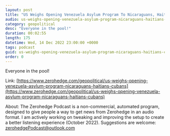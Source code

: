 ```yaml
---
layout: post
title: "US Weighs Opening Venezuela Asylum Program To Nicaraguans, Haitians, Cubans"
audio: us-weighs-opening-venezuela-asylum-program-nicaraguans-haitians-cubans-0
category: geopolitical
desc: "Everyone in the pool!"
duration: 00:02:55
length: 175
datetime: Wed, 14 Dec 2022 23:00:00 +0000
tags: podcast
guid: us-weighs-opening-venezuela-asylum-program-nicaraguans-haitians-cubans-0
order: 0
---
```

Everyone in the pool!

Link: [https://www.zerohedge.com/geopolitical/us-weighs-opening-venezuela-asylum-program-nicaraguans-haitians-cubans](https://www.zerohedge.com/geopolitical/us-weighs-opening-venezuela-asylum-program-nicaraguans-haitians-cubans)

About: The Zerohedge Podcast is a non-commercial, automated program, designed to give people a way to get news from Zerohedge in an audio format.  I am actively working on tweaking and improving the setup to create a better listening experience (October 2022).  Suggestions are welcome: [zerohedgePodcast@outlook.com](mailto:zerohedgePodcast@outlook.com)